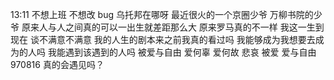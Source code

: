13:11
不想上班 不想改 bug
乌托邦在哪呀
最近很火的一个京圈少爷 万柳书院的少爷
原来人与人之间真的可以一出生就差距那么大
原来罗马真的不一样
我这一生到现在 谈不满意不满意
我的人生的剧本来之前我真的看过吗
我能够成为我想要去成为的人吗
我能遇到该遇到的人吗
被爱与自由
爱何辜
爱何故
悲哀 被爱
爱与自由
970816
真的会遇见吗？
